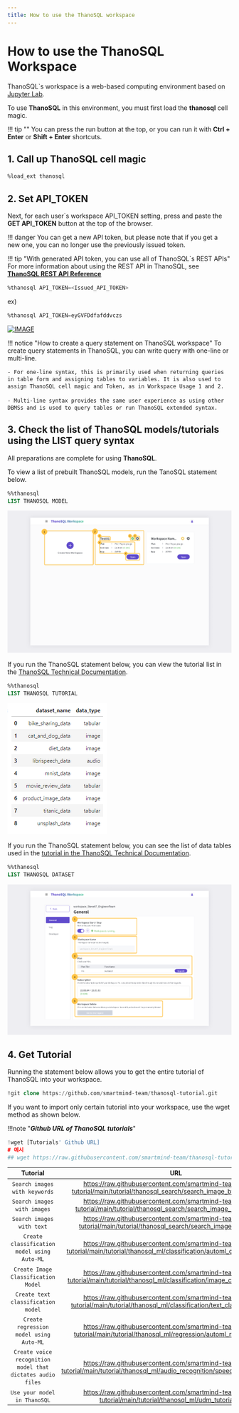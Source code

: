 ```yaml
---
title: How to use the ThanoSQL workspace
---
```


# **How to use the ThanoSQL Workspace**

ThanoSQL`s workspace is a web-based computing environment based on [Jupyter Lab](https://github.com/jupyterlab/jupyterlab).

To use **ThanoSQL** in this environment, you must first load the **thanosql** cell magic.

!!! tip ""
    You can press the run button at the top, or you can run it with **Ctrl + Enter** or **Shift + Enter** shortcuts.

## **1. Call up ThanoSQL cell magic**

```sql
%load_ext thanosql
```

## **2. Set API_TOKEN**

Next, for each user`s workspace API_TOKEN setting, press and paste the **GET API_TOKEN** button at the top of the browser.

!!! danger
    You can get a new API token, but please note that if you get a new one, you can no longer use the previously issued token.

!!! tip "With generated API token, you can use all of ThanoSQL`s REST APIs"
    For more information about using the REST API in ThanoSQL, see [__ThanoSQL REST API Reference__](/en/how-to_guides/reference/#thanosql-rest-api-reference)

```sql
%thanosql API_TOKEN=<Issued_API_TOKEN>
```

ex)

```sql
%thanosql API_TOKEN=eyGVFDdfafddvczs
```
[![IMAGE](/img/thanosql_api/restapi_token_img2.jpg)](/img/thanosql_api/restapi_token_img2.jpg) 

!!! notice "How to create a query statement on ThanoSQL workspace" 
    To create query statements in ThanoSQL, you can write query with one-line or multi-line.

    - For one-line syntax, this is primarily used when returning queries in table form and assigning tables to variables. It is also used to assign ThanoSQL cell magic and Token, as in Workspace Usage 1 and 2.

    - Multi-line syntax provides the same user experience as using other DBMSs and is used to query tables or run ThanoSQL extended syntax.

## **3. Check the list of ThanoSQL models/tutorials using the LIST query syntax**

All preparations are complete for using **ThanoSQL**.

To view a list of prebuilt ThanoSQL models, run the TanoSQL statement below.

```sql
%%thanosql
LIST THANOSQL MODEL
```

[![IMAGE](/img/getting_started/img6.png)](/img/getting_started/img6.png)

If you run the ThanoSQL statement below, you can view the tutorial list in the [ThanoSQL Technical Documentation](https://docs.thanosql.ai/en/).

```sql
%%thanosql
LIST THANOSQL TUTORIAL
```

[![IMAGE](/img/getting_started/img9.png)](/img/getting_started/img9.png)

If you run the ThanoSQL statement below, you can see the list of data tables used in the [tutorial in the ThanoSQL Technical Documentation](/en/tutorials/algorithm_list/).

```sql
%%thanosql
LIST THANOSQL DATASET
```

[![IMAGE](/img/getting_started/img10.png)](/img/getting_started/img10.png)

## __4. Get Tutorial__

Running the statement below allows you to get the entire tutorial of ThanoSQL into your workspace.

```sql
!git clone https://github.com/smartmind-team/thanosql-tutorial.git
```

If you want to import only certain tutorial into your workspace, use the wget method as shown below.

!!!note "___Github URL of ThanoSQL tutorials___"

```python
!wget [Tutorials' Github URL]
# 예시 
## wget https://raw.githubusercontent.com/smartmind-team/thanosql-tutorial/main/tutorial_en/thanosql_search/search_image_by_keyword.ipynb
```

| Tutorial | URL |
| :---------: |  :----------------------------------: |
| `Search images with keywords` | https://raw.githubusercontent.com/smartmind-team/thanosql-tutorial/main/tutorial/thanosql_search/search_image_by_keyword.ipynb |
| `Search images with images` | https://raw.githubusercontent.com/smartmind-team/thanosql-tutorial/main/tutorial/thanosql_search/search_image_by_image.ipynb |
| `Search images with text` | https://raw.githubusercontent.com/smartmind-team/thanosql-tutorial/main/tutorial/thanosql_search/search_image_by_text.ipynb |
| `Create classification model using Auto-ML` | https://raw.githubusercontent.com/smartmind-team/thanosql-tutorial/main/tutorial/thanosql_ml/classification/automl_classification.ipynb |
| `Create Image Classification Model` | https://raw.githubusercontent.com/smartmind-team/thanosql-tutorial/main/tutorial/thanosql_ml/classification/image_classification.ipynb |
| `Create text classification model` | https://raw.githubusercontent.com/smartmind-team/thanosql-tutorial/main/tutorial/thanosql_ml/classification/text_classification.ipynb |
| `Create regression model using Auto-ML` | https://raw.githubusercontent.com/smartmind-team/thanosql-tutorial/main/tutorial/thanosql_ml/regression/automl_regression.ipynb |
| `Create voice recognition model that dictates audio files` | https://raw.githubusercontent.com/smartmind-team/thanosql-tutorial/main/tutorial/thanosql_ml/audio_recognition/speech_recognition.ipynb |
|`Use your model in ThanoSQL`| https://raw.githubusercontent.com/smartmind-team/thanosql-tutorial/main/tutorial/thanosql_ml/udm_tutorial.ipynb |


